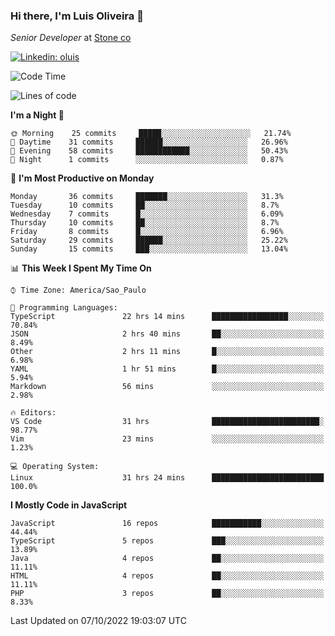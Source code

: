 ### Hi there, I'm Luis Oliveira 👋
*Senior Developer* at [Stone co](https://www.stone.com.br)  

[![Linkedin: oluis](https://img.shields.io/badge/-ooluis-blue?style=flat-square&logo=Linkedin&logoColor=white&link=https://www.linkedin.com/in/ooluis)](https://www.linkedin.com/in/ooluis/)

<!--START_SECTION:waka-->
![Code Time](http://img.shields.io/badge/Code%20Time-2%2C446%20hrs%209%20mins-blue)

![Lines of code](https://img.shields.io/badge/From%20Hello%20World%20I%27ve%20Written-240%20Thousand%20lines%20of%20code-blue)

**I'm a Night 🦉** 

```text
🌞 Morning    25 commits     █████░░░░░░░░░░░░░░░░░░░░   21.74% 
🌆 Daytime    31 commits     ██████░░░░░░░░░░░░░░░░░░░   26.96% 
🌃 Evening    58 commits     ████████████░░░░░░░░░░░░░   50.43% 
🌙 Night      1 commits      ░░░░░░░░░░░░░░░░░░░░░░░░░   0.87%

```
📅 **I'm Most Productive on Monday** 

```text
Monday       36 commits     ███████░░░░░░░░░░░░░░░░░░   31.3% 
Tuesday      10 commits     ██░░░░░░░░░░░░░░░░░░░░░░░   8.7% 
Wednesday    7 commits      █░░░░░░░░░░░░░░░░░░░░░░░░   6.09% 
Thursday     10 commits     ██░░░░░░░░░░░░░░░░░░░░░░░   8.7% 
Friday       8 commits      █░░░░░░░░░░░░░░░░░░░░░░░░   6.96% 
Saturday     29 commits     ██████░░░░░░░░░░░░░░░░░░░   25.22% 
Sunday       15 commits     ███░░░░░░░░░░░░░░░░░░░░░░   13.04%

```


📊 **This Week I Spent My Time On** 

```text
⌚︎ Time Zone: America/Sao_Paulo

💬 Programming Languages: 
TypeScript               22 hrs 14 mins      █████████████████░░░░░░░░   70.84% 
JSON                     2 hrs 40 mins       ██░░░░░░░░░░░░░░░░░░░░░░░   8.49% 
Other                    2 hrs 11 mins       █░░░░░░░░░░░░░░░░░░░░░░░░   6.98% 
YAML                     1 hr 51 mins        █░░░░░░░░░░░░░░░░░░░░░░░░   5.94% 
Markdown                 56 mins             ░░░░░░░░░░░░░░░░░░░░░░░░░   2.98%

🔥 Editors: 
VS Code                  31 hrs              ████████████████████████░   98.77% 
Vim                      23 mins             ░░░░░░░░░░░░░░░░░░░░░░░░░   1.23%

💻 Operating System: 
Linux                    31 hrs 24 mins      █████████████████████████   100.0%

```

**I Mostly Code in JavaScript** 

```text
JavaScript               16 repos            ███████████░░░░░░░░░░░░░░   44.44% 
TypeScript               5 repos             ███░░░░░░░░░░░░░░░░░░░░░░   13.89% 
Java                     4 repos             ██░░░░░░░░░░░░░░░░░░░░░░░   11.11% 
HTML                     4 repos             ██░░░░░░░░░░░░░░░░░░░░░░░   11.11% 
PHP                      3 repos             ██░░░░░░░░░░░░░░░░░░░░░░░   8.33%

```



 Last Updated on 07/10/2022 19:03:07 UTC
<!--END_SECTION:waka-->
